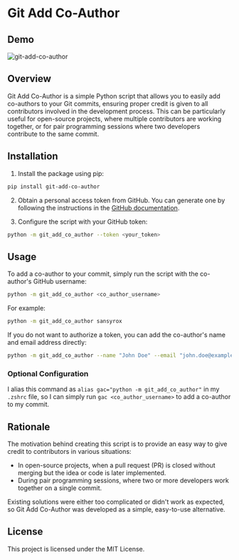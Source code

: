 # Git Add Co-Author

## Demo
![git-add-co-author](https://user-images.githubusercontent.com/29942790/235253455-12d5d664-7ff8-43ad-b1fe-63db986120aa.gif)


## Overview

Git Add Co-Author is a simple Python script that allows you to easily add co-authors to your Git commits, ensuring proper credit is given to all contributors involved in the development process. This can be particularly useful for open-source projects, where multiple contributors are working together, or for pair programming sessions where two developers contribute to the same commit.

## Installation

1. Install the package using pip:

```bash
pip install git-add-co-author
```

2. Obtain a personal access token from GitHub. You can generate one by following the instructions in the [GitHub documentation](https://docs.github.com/en/authentication/keeping-your-account-and-data-secure/creating-a-personal-access-token).

3. Configure the script with your GitHub token:

```bash
python -m git_add_co_author --token <your_token>
```

## Usage

To add a co-author to your commit, simply run the script with the co-author's GitHub username:

```bash
python -m git_add_co_author <co_author_username>
```

For example:

```bash
python -m git_add_co_author sansyrox
```

If you do not want to authorize a token, you can add the co-author's name and email address directly:

```bash
python -m git_add_co_author --name "John Doe" --email "john.doe@example.com"
```

### Optional Configuration

I alias this command as `alias gac="python -m git_add_co_author"` in my `.zshrc` file, so I can simply run `gac <co_author_username>` to add a co-author to my commit.

## Rationale

The motivation behind creating this script is to provide an easy way to give credit to contributors in various situations:

- In open-source projects, when a pull request (PR) is closed without merging but the idea or code is later implemented.
- During pair programming sessions, where two or more developers work together on a single commit.

Existing solutions were either too complicated or didn't work as expected, so Git Add Co-Author was developed as a simple, easy-to-use alternative.

## License

This project is licensed under the MIT License.

